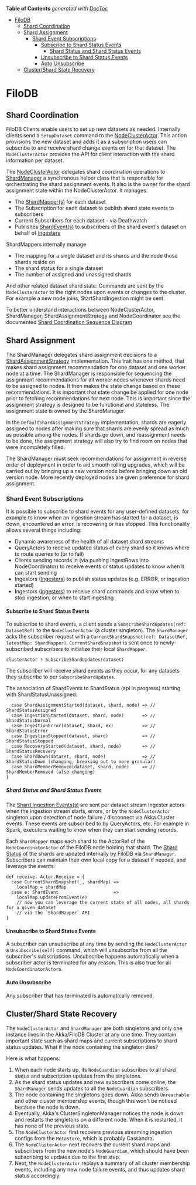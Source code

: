 <!-- START doctoc generated TOC please keep comment here to allow auto update -->
<!-- DON'T EDIT THIS SECTION, INSTEAD RE-RUN doctoc TO UPDATE -->
**Table of Contents**  *generated with [DocToc](https://github.com/thlorenz/doctoc)*

- [FiloDB](#filodb)
  - [Shard Coordination](#shard-coordination)
  - [Shard Assignment](#shard-assignment)
    - [Shard Event Subscriptions](#shard-event-subscriptions)
      - [Subscribe to Shard Status Events](#subscribe-to-shard-status-events)
        - [Shard Status and Shard Status Events](#shard-status-and-shard-status-events)
      - [Unsubscribe to Shard Status Events](#unsubscribe-to-shard-status-events)
      - [Auto Unsubscribe](#auto-unsubscribe)
  - [Cluster/Shard State Recovery](#clustershard-state-recovery)

<!-- END doctoc generated TOC please keep comment here to allow auto update -->

# FiloDB

## Shard Coordination
FiloDB Clients enable users to set up new datasets as needed. Internally clients send a `SetupDataset` command 
to the [NodeClusterActor](../coordinator/src/main/scala/filodb.coordinator/NodeClusterActor.scala). 
This action provisions the new dataset and adds it as a subscription users can subscribe
to and receive shard change events on for that dataset. The `NodeClusterActor` provides the 
API for client interaction with the shard information per dataset. 

The [NodeClusterActor](../coordinator/src/main/scala/filodb.coordinator/NodeClusterActor.scala) delegates shard 
coordination operations to [ShardManager](../coordinator/src/main/scala/filodb.coordinator/ShardManager.scala) 
a synchronous helper class that is responsible for orchestrating the shard assignment events. It also is the owner
for the shard assignment state within the NodeClusterActor. It manages:

* The [ShardMapper(s)](../coordinator/src/main/scala/filodb.coordinator/ShardMapper.scala) for each dataset
* The Subscription for each dataset to publish shard state events to subscribers
* Current Subscribers for each dataset - via Deathwatch
* Publishes [ShardEvent(s)](../coordinator/src/main/scala/filodb.coordinator/ShardStatus.scala#L51-L63)
to subscribers of the shard event's dataset on behalf of [Ingesters](../coordinator/src/main/scala/filodb.coordinator/MemStoreCoordActor.scala)
 
ShardMappers internally manage
* The mapping for a single dataset and its shards and the node those shards reside on
* The shard status for a single dataset
* The number of assigned and unassigned shards

And other related dataset shard state. Commands are sent by the `NodeClusterActor` 
to the right nodes upon events or changes to the cluster. 
For example a new node joins, StartShardIngestion might be sent.

To better understand interactions between NodeClusterActor, ShardManager, ShardAssignmentStrategy and NodeCoordinator
see the documented [Shard Coordination Sequence Diagram](mermaid/shard-coordination.mermaid.png) 
   
## Shard Assignment

The ShardManager delegates shard assignment decisions to a [ShardAssignmentStrategy](../coordinator/src/main/scala/filodb.coordinator/ShardAssignmentStrategy.scala) 
implementation. This trait has one method, that makes shard assignment recommendation for one dataset and one worker
node at a time. The ShardManager is responsible for sequencing the assignment recommendations for all worker nodes
whenever shards need to be assigned to nodes. It then makes the state change based on these recommendations. It is 
important that state change be applied for one node prior to fetching recommendations for next node. This is important
since the assignment strategy is designed to be functional and stateless. The assignment state is owned by the 
ShardManager. 

In the `DefaultShardAssignmentStrategy` implementation, shards are eagerly assigned to nodes after making sure that
shards are evenly spread as much as possible among the nodes. If shards go down, and reassignment needs to be done,
the assignment strategy will also try to find room on nodes that were incompletely filled.

The ShardManager must seek recommendations for assignment in reverse order of deployment in order to aid smooth
rolling upgrades, which will be carried out by bringing up a new version node before bringing down an old version node.
More recently deployed nodes are given preference for shard assignment. 

### Shard Event Subscriptions
It is possible to subscribe to shard events for any user-defined datasets, for example to know when an ingestion stream
has started for a dataset, is down, encountered an error, is recovering or has stopped. This functionality allows
several things including:

* Dynamic awareness of the health of all dataset shard streams
* QueryActors to receive updated status of every shard so it knows where to route queries to (or to fail)
* Clients sending records in (via pushing IngestRows into NodeCoordinator) to receive events or status updates to know when it can start sending
* Ingestors ([Ingesters](../coordinator/src/main/scala/filodb.coordinator/MemStoreCoordActor.scala)) to publish status updates (e.g. ERROR, or ingestion started)
* Ingestors ([Ingesters](../coordinator/src/main/scala/filodb.coordinator/MemStoreCoordActor.scala)) to receive shard commands and know when to stop ingestion, or when to start ingesting

#### Subscribe to Shard Status Events
To subscribe to shard events, a client sends a `SubscribeShardUpdates(ref: DatasetRef)` to the `NodeClusterActor` (a cluster singleton).
The `ShardManager` acks the subscriber request with a `CurrentShardSnapshot(ref: DatasetRef, latestMap: ShardMapper)`. `CurrentShardSnapshot` is sent once to newly-subscribed subscribers to initialize their local `ShardMapper`.

```
clusterActor ! SubscribeShardUpdates(dataset)
```

The subscriber will receive shard events as they occur, for any datasets they subscribe to per `SubscribeShardUpdates`.

The association of ShardEvents to ShardStatus (api in progress) starting with ShardStatusUnassigned:
```
  case ShardAssignmentStarted(dataset, shard, node) => // ShardStatusAssigned
  case IngestionStarted(dataset, shard, node)       => // ShardStatusNormal
  case IngestionError(dataset, shard, ex)           => // ShardStatusError
  case IngestionStopped(dataset, shard)             => // ShardStatusStopped
  case RecoveryStarted(dataset, shard, node)        => // ShardStatusRecovery
  case ShardDown(dataset, shard, node)              => // ShardStatusDown (changing, breaking out to more granular)
  case ShardMemberRemoved(dataset, shard, node)     => // ShardMemberRemoved (also changing)
}
```
 
##### Shard Status and Shard Status Events
The [Shard Ingestion Events(s)](../coordinator/src/main/scala/filodb.coordinator/ShardStatus.scala#L51-L63) are sent per dataset stream Ingester actors when the ingestion stream
starts, errors, or by the `NodeClusterActor` singleton upon detection of node failure / disconnect via Akka Cluster events.
These events are subscribed to by QueryActors, etc. For example in Spark, executors waiting to know when they can start sending records. 
      
Each `ShardMapper` maps each shard to the ActorRef of the `NodeCoordinatorActor` of the FiloDB node holding that shard. 
The [Shard Status](../coordinator/src/main/scala/filodb.coordinator/ShardStatus.scala#L65-L94) of the shards are updated
internally by FiloDB via `ShardManager`. Subscribers
can maintain their own local copy for a dataset if needed, and leverage the events:

```
def receive: Actor.Receive = {
  case CurrentShardSnapshot(_, shardMap) =>
    localMap = shardMap
  case e: ShardEvent                     =>
    localMap.updateFromEvent(e)
    // now you can leverage the current state of all nodes, all shards for a given dataset
    // via the `ShardMapper` API
}
```

#### Unsubscribe to Shard Status Events
A subscriber can unsubscribe at any time by sending the `NodeClusterActor` a `Unsubscribe(self)` command,
which will unsubscribe from all the subscriber's subscriptions. Unsubscribe happens automatically when a subscriber actor
is terminated for any reason. This is also true for all `NodeCoordinatorActor`s.

#### Auto Unsubscribe
Any subscriber that has terminated is automatically removed.

## Cluster/Shard State Recovery

The `NodeClusterActor` and `ShardManager` are both singletons and only one instance lives in the Akka/FiloDB Cluster at any one time.  They contain important state such as shard maps and current subscriptions to shard status updates.  What if the node containing the singleton dies?  

Here is what happens:

1. When each node starts up, its `NodeGuardian` subscribes to all shard status and subscription updates from the singletons.
2. As the shard status updates and new subscribers come online, the `ShardManager` sends updates to all the `NodeGuardian` subscribers.
3. The node containing the singletons goes down.  Akka sends `Unreachable` and other cluster membership events, though this won't be noticed because the node is down.
4. Eventually, Akka's ClusterSingletonManager notices the node is down and restarts the singletons on a different node.  When it is restarted, it has none of the previous state.
5. The `NodeClusterActor` first recovers previous streaming ingestion configs from the `MetaStore`, which is probably Cassandra.
6. The `NodeClusterActor` next recovers the current shard maps and subscribers from the new node's `NodeGuardian`, which should have been subscribing to updates due to the first step.
7. Next, the `NodeClusterActor` replays a summary of all cluster membership events, including any new node failure events, and thus updates shard status accordingly.
